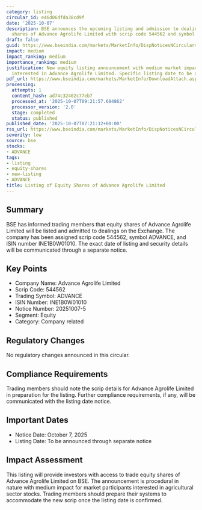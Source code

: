 ```yaml
---
category: listing
circular_id: e46d06dfda38cd9f
date: '2025-10-07'
description: BSE announces the upcoming listing and admission to dealings of equity
  shares of Advance Agrolife Limited with scrip code 544562 and symbol ADVANCE.
draft: false
guid: https://www.bseindia.com/markets/MarketInfo/DispNoticesNCirculars.aspx?Noticeid={703C835A-E841-423F-A6C5-F9F68C09F7BE}&noticeno=20251007-5&dt=10/07/2025&icount=5&totcount=9&flag=0
impact: medium
impact_ranking: medium
importance_ranking: medium
justification: New equity listing announcement with medium market impact for investors
  interested in Advance Agrolife Limited. Specific listing date to be announced separately.
pdf_url: https://www.bseindia.com/markets/MarketInfo/DownloadAttach.aspx?id=20251007-5&attachedId=
processing:
  attempts: 1
  content_hash: ad74c32402c77eb7
  processed_at: '2025-10-07T09:21:57.604862'
  processor_version: '2.0'
  stage: completed
  status: published
published_date: '2025-10-07T07:21:12+00:00'
rss_url: https://www.bseindia.com/markets/MarketInfo/DispNoticesNCirculars.aspx?Noticeid={703C835A-E841-423F-A6C5-F9F68C09F7BE}&noticeno=20251007-5&dt=10/07/2025&icount=5&totcount=9&flag=0
severity: low
source: bse
stocks:
- ADVANCE
tags:
- listing
- equity-shares
- new-listing
- ADVANCE
title: Listing of Equity Shares of Advance Agrolife Limited
---
```


## Summary

BSE has informed trading members that equity shares of Advance Agrolife Limited will be listed and admitted to dealings on the Exchange. The company has been assigned scrip code 544562, symbol ADVANCE, and ISIN number INE1B0W01010. The exact date of listing and security details will be communicated through a separate notice.

## Key Points

- Company Name: Advance Agrolife Limited
- Scrip Code: 544562
- Trading Symbol: ADVANCE
- ISIN Number: INE1B0W01010
- Notice Number: 20251007-5
- Segment: Equity
- Category: Company related

## Regulatory Changes

No regulatory changes announced in this circular.

## Compliance Requirements

Trading members should note the scrip details for Advance Agrolife Limited in preparation for the listing. Further compliance requirements, if any, will be communicated with the listing date notice.

## Important Dates

- Notice Date: October 7, 2025
- Listing Date: To be announced through separate notice

## Impact Assessment

This listing will provide investors with access to trade equity shares of Advance Agrolife Limited on BSE. The announcement is procedural in nature with medium impact for market participants interested in agricultural sector stocks. Trading members should prepare their systems to accommodate the new scrip once the listing date is confirmed.